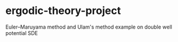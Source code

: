 # ergodic-theory-project
Euler–Maruyama method and Ulam's method example on double well potential SDE
